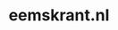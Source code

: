 ---
layout: post
title:  "eemskrant.nl"
internal_url:  "/dutchgov/eemskrant.nl.html"
subdomains_count: 17
all_subdomains_count: 17
urls_count: 17
ssl_rank: 90
http_rank: 25
url_link: /data/eemskrant.nl/urls.txt
all_subdomains_link: /data/eemskrant.nl/all_subdomains.txt
subdomains_link: /data/eemskrant.nl/subdomains.txt
categories: dutchgov
---